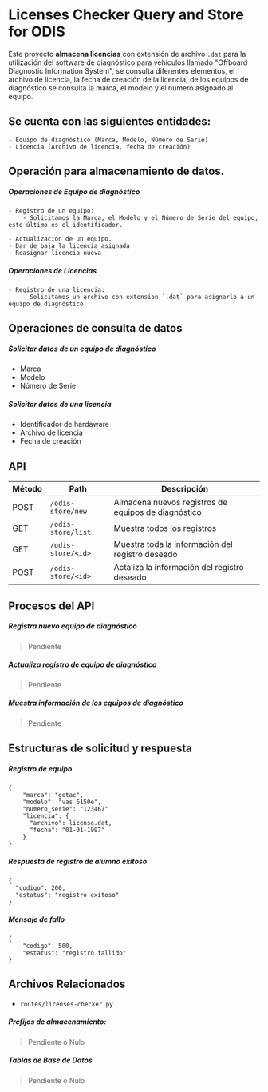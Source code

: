 # Licenses Checker Query and Store for ODIS
Este proyecto **almacena licencias** con extensión de archivo `.dat` para la utilización del software de diagnóstico para vehículos llamado "Offboard Diagnostic Information System", se consulta diferentes elementos, el archivo de licencia, la fecha de creación de la licencia; de los equipos de diagnóstico se consulta la marca, el modelo y el numero asignado al equipo.

## Se cuenta con las siguientes entidades:
	- Equipo de diagnóstico (Marca, Modelo, Número de Serie)
	- Licencia (Archivo de licencia, fecha de creación)

## Operación para almacenamiento de datos.
##### Operaciones de Equipo de diagnóstico
	- Registro de un equipo:
		- Solicitamos la Marca, el Modelo y el Número de Serie del equipo, este último es el identificador.

	- Actualización de un equipo.
    - Dar de baja la licencia asignada
    - Reasignar licencia nueva

##### Operaciones de Licencias
	- Registro de una licencia:
		- Solicitamos un archivo con extension `.dat` para asignarlo a un equipo de diagnóstico.

## Operaciones de consulta de datos
##### Solicitar datos de un equipo de diagnóstico
  - Marca
  - Modelo
  - Número de Serie

##### Solicitar datos de una licencia
  - Identificador de hardaware
  - Archivo de licencia
  - Fecha de creación


## API
| Método | Path               | Descripción                                         |
| -------|--------------------|-----------------------------------------------------|
| POST   | `/odis-store/new`  | Almacena nuevos registros de equipos de diagnóstico |
| GET    | `/odis-store/list` | Muestra todos los registros                         |
| GET    | `/odis-store/<id>` | Muestra toda la información del registro deseado    |
| POST   | `/odis-store/<id>` | Actaliza la información del registro deseado        |


## Procesos del API
##### Registra nuevo equipo de diagnóstico
> Pendiente

##### Actualiza registro de equipo de diagnóstico
> Pendiente

##### Muestra información de los equipos de diagnóstico
> Pendiente

## Estructuras de solicitud y respuesta
##### Registro de equipo
```
{
    "marca": "getac",
    "modelo": "vas 6150e",
    "numero_serie": "123467"
    "licencia": {
      "archivo": license.dat,
      "fecha": "01-01-1997"
    }
}
```

##### Respuesta de registro de alumno exitoso
```
{
  "codigo": 200,
  "estatus": "registro exitoso"
}
```
##### Mensaje de fallo
```
{
    "codigo": 500,
    "estatus": "registro fallido"
}
```

## Archivos Relacionados
 - `routes/licenses-checker.py`
##### Prefijos de almacenamiento:
> Pendiente o Nulo
##### Tablas de Base de Datos
> Pendiente o Nulo
